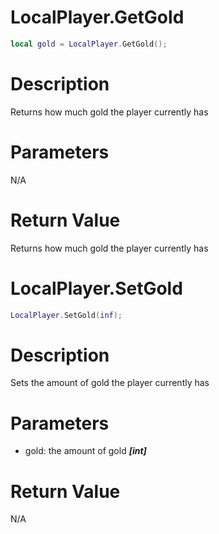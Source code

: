 # LocalPlayer.GetGold

```lua
local gold = LocalPlayer.GetGold();
```

# Description

Returns how much gold the player currently has

# Parameters

N/A

# Return Value

Returns how much gold the player currently has

# LocalPlayer.SetGold

```lua
LocalPlayer.SetGold(inf);
```

# Description

Sets the amount of gold the player currently has

# Parameters

- gold: the amount of gold ***[int]***

# Return Value

N/A